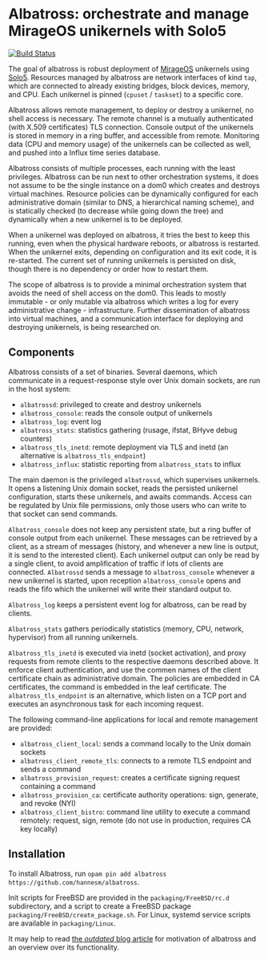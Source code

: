 # Albatross: orchestrate and manage MirageOS unikernels with Solo5

[![Build Status](https://travis-ci.org/hannesm/albatross.svg?branch=master)](https://travis-ci.org/hannesm/albatross)

The goal of albatross is robust deployment of [MirageOS](https://mirage.io)
unikernels using [Solo5](https://github.com/solo5/solo5). Resources managed
by albatross are network interfaces of kind `tap`, which are connected to
already existing bridges, block devices, memory, and CPU. Each unikernel is
pinned (`cpuset` / `taskset`) to a specific core.

Albatross allows remote management, to deploy or destroy a unikernel, no shell
access is necessary. The remote channel is a mutually authenticated (with X.509
certificates) TLS connection. Console output of the unikernels is stored in
memory in a ring buffer, and accessible from remote. Monitoring data (CPU and
memory usage) of the unikernels can be collected as well, and pushed into a
Influx time series database.

Albatross consists of multiple processes, each running with the least
privileges. Albatross can be run next to other orchestration systems, it does
not assume to be the single instance on a dom0 which creates and destroys
virtual machines. Resource policies can be dynamically configured for each
administrative domain (similar to DNS, a hierarchical naming scheme), and is
statically checked (to decrease while going down the tree) and dynamically when
a new unikernel is to be deployed.

When a unikernel was deployed on albatross, it tries the best to keep this
running, even when the physical hardware reboots, or albatross is restarted.
When the unikernel exits, depending on configuration and its exit code, it is
re-started. The current set of running unikernels is persisted on disk, though
there is no dependency or order how to restart them.

The scope of albatross is to provide a minimal orchestration system that avoids
the need of shell access on the dom0. This leads to mostly immutable - or only
mutable via albatross which writes a log for every administrative change -
infrastructure. Further dissemination of albatross into virtual machines, and
a communication interface for deploying and destroying unikernels, is being
researched on.

## Components

Albatross consists of a set of binaries. Several daemons, which communicate in a
request-response style over Unix domain sockets, are run in the host system:
- `albatrossd`: privileged to create and destroy unikernels
- `albatross_console`: reads the console output of unikernels
- `albatross_log`: event log
- `albatross_stats`: statistics gathering (rusage, ifstat, BHyve debug counters)
- `albatross_tls_inetd`: remote deployment via TLS and inetd (an alternative is `albatross_tls_endpoint`)
- `albatross_influx`: statistic reporting from `albatross_stats` to influx

The main daemon is the privileged `albatrossd`, which supervises unikernels. It opens
a listening Unix domain socket, reads the persisted unikernel configuration,
starts these unikernels, and awaits commands. Access can be regulated by Unix
file permissions, only those users who can write to that socket can send
commands.

`Albatross_console` does not keep any persistent state, but a ring buffer of console
output from each unikernel. These messages can be retrieved by a client, as a
stream of messages (history, and whenever a new line is output, it is send to
the interested client). Each unikernel output can only be read by a single
client, to avoid amplification of traffic if lots of clients are connected.
`Albatrossd` sends a message to `albatross_console` whenever a new unikernel is started,
upon reception `albatross_console` opens and reads the fifo which the unikernel will
write their standard output to.

`Albatross_log` keeps a persistent event log for albatross, can be read by clients.

`Albatross_stats` gathers periodically statistics (memory, CPU, network, hypervisor)
from all running unikernels.

`Albatross_tls_inetd` is executed via inetd (socket activation), and proxy
requests from remote clients to the respective daemons described above. It
enforce client authentication, and use the commen names of the client
certificate chain as administrative domain. The policies are embedded in CA
certificates, the command is embedded in the leaf certificate. The
`albatross_tls_endpoint` is an alternative, which listen on a TCP port and
executes an asynchronous task for each incoming request.

The following command-line applications for local and remote management are provided:
- `albatross_client_local`: sends a command locally to the Unix domain sockets
- `albatross_client_remote_tls`: connects to a remote TLS endpoint and sends a command
- `albatross_provision_request`: creates a certificate signing request containing a command
- `albatross_provision_ca`: certificate authority operations: sign, generate, and revoke (NYI)
- `albatross_client_bistro`: command line utility to execute a command remotely: request, sign, remote (do not use in production, requires CA key locally)

## Installation

To install Albatross, run `opam pin add albatross
https://github.com/hannesm/albatross`.

Init scripts for FreeBSD are provided in the `packaging/FreeBSD/rc.d`
subdirectory, and a script to create a FreeBSD package
`packaging/FreeBSD/create_package.sh`.
For Linux, systemd service scripts are available in `packaging/Linux`.

It may help to read [the _outdated_ blog article](https://hannes.nqsb.io/Posts/VMM)
for motivation of albatross and an overview over its functionality.
